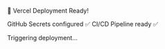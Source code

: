 🚀 Vercel Deployment Ready!

GitHub Secrets configured ✅
CI/CD Pipeline ready ✅

Triggering deployment...
